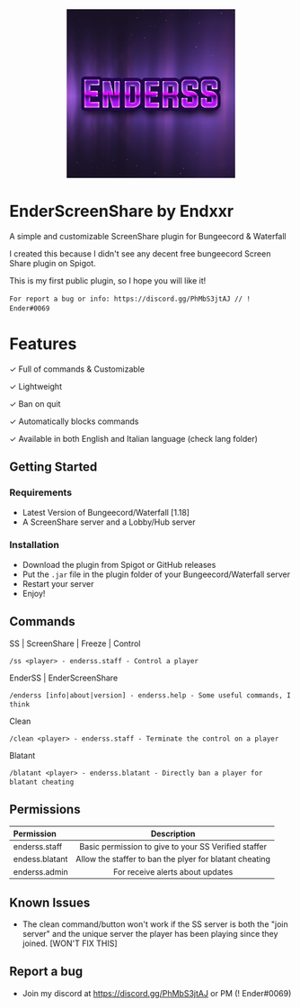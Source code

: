 <div align="center">
    <img height="300" src="images/enderss.png" width="300"/>
</div>

# EnderScreenShare by Endxxr
A simple and customizable ScreenShare plugin for Bungeecord &amp; Waterfall

I created this because I didn't see any decent free bungeecord Screen Share plugin on Spigot.

This is my first public plugin, so I hope you will like it!


`For report a bug or info: https://discord.gg/PhMbS3jtAJ // ! Ender#0069`

# Features
 ✓ Full of commands & Customizable

✓ Lightweight

✓ Ban on quit

✓ Automatically blocks commands 

✓ Available in both English and Italian language (check lang folder)

## Getting Started

### Requirements
- Latest Version of Bungeecord/Waterfall [1.18]
- A ScreenShare server and a Lobby/Hub server

### Installation
- Download the plugin from Spigot or GitHub releases 
- Put the ```.jar``` file in the plugin folder of your Bungeecord/Waterfall server 
- Restart your server
- Enjoy!

## Commands
SS | ScreenShare | Freeze | Control
````
/ss <player> - enderss.staff - Control a player
````
EnderSS | EnderScreenShare
````
/enderss [info|about|version] - enderss.help - Some useful commands, I think
````
Clean
````
/clean <player> - enderss.staff - Terminate the control on a player
````
Blatant
````
/blatant <player> - enderss.blatant - Directly ban a player for blatant cheating
````

## Permissions
| Permission     |                       Description                       |
|:---------------|:-------------------------------------------------------:|
| enderss.staff  |  Basic permission to give to your SS Verified staffer   |
| endess.blatant | Allow the staffer to ban the plyer for blatant cheating |
| enderss.admin      |            For receive alerts about updates             |



## Known Issues
- The clean command/button won't work if the SS server is both the "join server" and the unique server the player has been playing since they joined. [WON'T FIX THIS]

## Report a bug
- Join my discord at https://discord.gg/PhMbS3jtAJ or PM (! Ender#0069)
